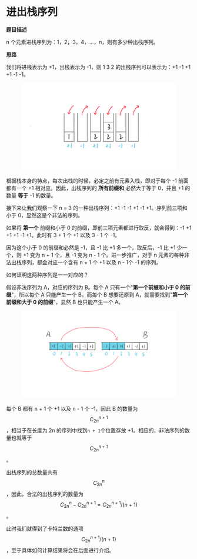 # 进出栈序列

**题目描述**

&#x20;       n 个元素进栈序列为：1，2，3，4，...，n，则有多少种出栈序列。

**思路**

&#x20;       我们将进栈表示为 +1，出栈表示为 -1，则 1 3 2 的出栈序列可以表示为：+1 -1 +1 +1 -1 -1。

<figure><img src="../../.gitbook/assets/image (6).png" alt=""><figcaption></figcaption></figure>

&#x20;       根据栈本身的特点，每次出栈的时候，必定之前有元素入栈，即对于每个 -1 前面都有一个 +1 相对应。因此，出栈序列的 **所有前缀和** 必然大于等于 0，并且 +1 的数量 **等于** -1 的数量。

&#x20;       接下来让我们观察一下 n = 3 的一种出栈序列：+1 -1 -1 +1 -1 +1。序列前三项和小于 0，显然这是个非法的序列。

&#x20;       如果将 **第一个** 前缀和小于 0 的前缀，即前三项元素都进行取反，就会得到：-1 +1 +1 +1 -1 +1。此时有 3 + 1 个 +1 以及 3 - 1 个 -1。

&#x20;       因为这个小于 0 的前缀和必然是 -1，且 -1 比 +1 多一个，取反后，-1 比 +1 少一个，则 +1 变为 n + 1 个，且 -1 变为 n - 1 个。进一步推广，对于 n 元素的每种非法出栈序列，都会对应一个含有 n + 1 个 +1 以及 n - 1个 -1 的序列。

&#x20;       如何证明这两种序列是一一对应的？

&#x20;       假设非法序列为 A，对应的序列为 B。每个 A 只有一个"**第一个前缀和小于 0 的前缀**"，所以每个 A 只能产生一个 B。而每个 B 想要还原到 A，就需要找到"**第一个前缀和大于 0 的前缀**"，显然 B 也只能产生一个 A。

<figure><img src="../../.gitbook/assets/image (3).png" alt=""><figcaption></figcaption></figure>

&#x20;       每个 B 都有 n + 1 个 +1 以及 n - 1 个 -1，因此 B 的数量为  $$C^{n+1}_{2n}$$，相当于在长度为 2n 的序列中找到`n + 1`个位置存放 +1。相应的，非法序列的数量也就等于 $$C^{n+1}_{2n}$$ 。

&#x20;       出栈序列的总数量共有 $$C^{n}_{2n}$$ ，因此，合法的出栈序列的数量为$$C^{n}_{2n} - C^{n+1}_{2n}  =C^{n+1}_{2n}/(n+1)$$。

&#x20;       此时我们就得到了卡特兰数的通项 $$C^{n+1}_{2n}/(n+1)$$ ，至于具体如何计算结果将会在后面进行介绍。
